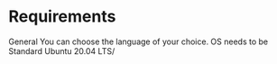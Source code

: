# Requirements
General
You can choose the language of your choice.
OS needs to be Standard Ubuntu 20.04 LTS/